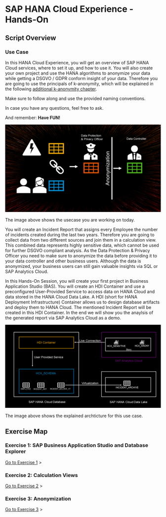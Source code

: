# SAP HANA Cloud Experience - Hands-On

## Script Overview

### Use Case

In this HANA Cloud Experience, you will get an overview of SAP HANA Cloud services, where to set it up, and how to use it. 
You will also create your own project and use the HANA algorithms to anonymize your data while getting a DSGVO / GDPR conform insight of your data.
Therefore you are going to use the principals of k-anonymity, which will be explained in the following [additional k-anonymity chapter](./Additional_Explanation_K-Anonymity_HCX.md).

Make sure to follow along and use the provided naming conventions. 

In case you have any questions, feel free to ask.

And remember:
**Have FUN!**

![img](./Images/Hands_On_Use_Case.png)


The image above shows the usecase you are working on today.

You will create an Incident Report that assigns every Employee the number of incidents created during the last two years. 
Therefore you are going to collect data from two different sources and join them in a calculation view.
This combined data represents highly sensitive data, which cannot be used for further DSGVO compliant analysis. 
As the Data Protection & Privacy Officer you need to make sure to anonymize the data before providing it to your data controller and other business users.
Although the data is anonymized, your business users can still gain valuable insights via SQL or SAP Analytics Cloud.



In this Hands-On Session, you will create your first project in Business Application Studio (BAS). You will create an HDI Container and use a preconfigured User-Provided Service to access data on HANA Cloud and data stored in the HANA Cloud Data Lake. A HDI (short for HANA Deployment Infrastructure) Container allows us to design database artifacts and deploy them to HANA Cloud. The mentioned Incident Report will be created in this HDI Container. In the end we will show you the anaylsis of the generated report via SAP Analytics Cloud as a demo.

![img](./Images/Hands_On_Architecture.png)

The image above shows the explained archticture for this use case.

## Exercise Map

### Exercise 1: SAP Business Application Studio and Database Explorer
[Go to Exercise 1](./Exercise%201/README.md) >

### Exercise 2: Calculation Views
[Go to Exercise 2](./Exercise%202/README.md) >

### Exercise 3: Anonymization
[Go to Exercise 3](./Exercise%203/README.md) >
